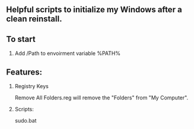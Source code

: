 Helpful scripts to initialize my Windows after a clean reinstall.
----

To start
----

1.  Add /Path to envoirment variable %PATH%

Features:
---- 
1.  Registry Keys

    Remove All Folders.reg will remove the "Folders" from "My Computer".

2.  Scripts:

    sudo.bat
